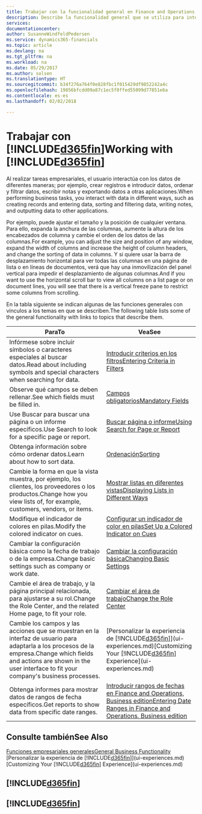 ```yaml
---
title: Trabajar con la funcionalidad general en Finance and Operations, Business edition | Documentos de Microsoft
description: Describe la funcionalidad general que se utiliza para interactuar con los datos en Finance and Operations, Business edition, como introducir valores, ordenar datos y cambiar de vista.
services: 
documentationcenter: 
author: SusanneWindfeldPedersen
ms.service: dynamics365-financials
ms.topic: article
ms.devlang: na
ms.tgt_pltfrm: na
ms.workload: na
ms.date: 05/29/2017
ms.author: solsen
ms.translationtype: HT
ms.sourcegitcommit: b34f276a764f0e828fbc1f015429df9852242a4c
ms.openlocfilehash: 19856bfcdd09a87c1ec5f0ffed55099d77851e6a
ms.contentlocale: es-es
ms.lasthandoff: 02/02/2018

---
```

# <a name="working-with-included365finincludesd365finmdmd"></a><span data-ttu-id="f1988-103">Trabajar con [!INCLUDE[d365fin](includes/d365fin_md.md)]</span><span class="sxs-lookup"><span data-stu-id="f1988-103">Working with [!INCLUDE[d365fin](includes/d365fin_md.md)]</span></span>
<span data-ttu-id="f1988-104">Al realizar tareas empresariales, el usuario interactúa con los datos de diferentes maneras; por ejemplo, crear registros e introducir datos, ordenar y filtrar datos, escribir notas y exportando datos a otras aplicaciones.</span><span class="sxs-lookup"><span data-stu-id="f1988-104">When performing business tasks, you interact with data in different ways, such as creating records and entering data, sorting and filtering data, writing notes, and outputting data to other applications.</span></span>

<span data-ttu-id="f1988-105">Por ejemplo, puede ajustar el tamaño y la posición de cualquier ventana. Para ello, expanda la anchura de las columnas, aumente la altura de los encabezados de columna y cambie el orden de los datos de las columnas.</span><span class="sxs-lookup"><span data-stu-id="f1988-105">For example, you can adjust the size and position of any window, expand the width of columns and increase the height of column headers, and change the sorting of data in columns.</span></span> <span data-ttu-id="f1988-106">Y si quiere usar la barra de desplazamiento horizontal para ver todas las columnas en una página de lista o en líneas de documentos, verá que hay una inmovilización del panel vertical para impedir el desplazamiento de algunas columnas.</span><span class="sxs-lookup"><span data-stu-id="f1988-106">And if you want to use the horizontal scroll bar to view all columns on a list page or on document lines, you will see that there is a vertical freeze pane to restrict some columns from scrolling.</span></span>

<span data-ttu-id="f1988-107">En la tabla siguiente se indican algunas de las funciones generales con vínculos a los temas en que se describen.</span><span class="sxs-lookup"><span data-stu-id="f1988-107">The following table lists some of the general functionality with links to topics that describe them.</span></span>

| <span data-ttu-id="f1988-108">Para</span><span class="sxs-lookup"><span data-stu-id="f1988-108">To</span></span> | <span data-ttu-id="f1988-109">Vea</span><span class="sxs-lookup"><span data-stu-id="f1988-109">See</span></span> |
| --- | --- |
| <span data-ttu-id="f1988-110">Infórmese sobre incluir símbolos o caracteres especiales al buscar datos.</span><span class="sxs-lookup"><span data-stu-id="f1988-110">Read about including symbols and special characters when searching for data.</span></span> |[<span data-ttu-id="f1988-111">Introducir criterios en los filtros</span><span class="sxs-lookup"><span data-stu-id="f1988-111">Entering Criteria in Filters</span></span>](ui-enter-criteria-filters.md) |
| <span data-ttu-id="f1988-112">Observe qué campos se deben rellenar.</span><span class="sxs-lookup"><span data-stu-id="f1988-112">See which fields must be filled in.</span></span> |[<span data-ttu-id="f1988-113">Campos obligatorios</span><span class="sxs-lookup"><span data-stu-id="f1988-113">Mandatory Fields</span></span>](ui-mandatory-fields.md) |
| <span data-ttu-id="f1988-114">Use Buscar para buscar una página o un informe específicos.</span><span class="sxs-lookup"><span data-stu-id="f1988-114">Use Search to look for a specific page or report.</span></span> |[<span data-ttu-id="f1988-115">Buscar página o informe</span><span class="sxs-lookup"><span data-stu-id="f1988-115">Using Search for Page or Report</span></span>](ui-search.md) |
| <span data-ttu-id="f1988-116">Obtenga información sobre cómo ordenar datos.</span><span class="sxs-lookup"><span data-stu-id="f1988-116">Learn about how to sort data.</span></span> |[<span data-ttu-id="f1988-117">Ordenación</span><span class="sxs-lookup"><span data-stu-id="f1988-117">Sorting</span></span>](ui-sorting.md) |
| <span data-ttu-id="f1988-118">Cambie la forma en que la vista muestra, por ejemplo, los clientes, los proveedores o los productos.</span><span class="sxs-lookup"><span data-stu-id="f1988-118">Change how you view lists of, for example, customers, vendors, or items.</span></span> |[<span data-ttu-id="f1988-119">Mostrar listas en diferentes vistas</span><span class="sxs-lookup"><span data-stu-id="f1988-119">Displaying Lists in Different Ways</span></span>](across-display-lists-different-views.md) |
| <span data-ttu-id="f1988-120">Modifique el indicador de colores en pilas.</span><span class="sxs-lookup"><span data-stu-id="f1988-120">Modify the colored indicator on cues.</span></span> |[<span data-ttu-id="f1988-121">Configurar un indicador de color en pilas</span><span class="sxs-lookup"><span data-stu-id="f1988-121">Set Up a Colored Indicator on Cues</span></span>](ui-how-setup-colored-indicator-cues.md) |
| <span data-ttu-id="f1988-122">Cambiar la configuración básica como la fecha de trabajo o de la empresa.</span><span class="sxs-lookup"><span data-stu-id="f1988-122">Change basic settings such as company or work date.</span></span> |[<span data-ttu-id="f1988-123">Cambiar la configuración básica</span><span class="sxs-lookup"><span data-stu-id="f1988-123">Changing Basic Settings</span></span>](ui-change-basic-settings.md) |
| <span data-ttu-id="f1988-124">Cambie el área de trabajo, y la página principal relacionada, para ajustarse a su rol.</span><span class="sxs-lookup"><span data-stu-id="f1988-124">Change the Role Center, and the related Home page, to fit your role.</span></span> |[<span data-ttu-id="f1988-125">Cambiar el área de trabajo</span><span class="sxs-lookup"><span data-stu-id="f1988-125">Change the Role Center</span></span>](change-role.md) |
| <span data-ttu-id="f1988-126">Cambie los campos y las acciones que se muestran en la interfaz de usuario para adaptarla a los procesos de la empresa.</span><span class="sxs-lookup"><span data-stu-id="f1988-126">Change which fields and actions are shown in the user interface to fit your company's business processes.</span></span> |<span data-ttu-id="f1988-127">[Personalizar la experiencia de [!INCLUDE[d365fin](includes/d365fin_md.md)]](ui-experiences.md)</span><span class="sxs-lookup"><span data-stu-id="f1988-127">[Customizing Your [!INCLUDE[d365fin](includes/d365fin_md.md)] Experience](ui-experiences.md)</span></span> |
| <span data-ttu-id="f1988-128">Obtenga informes para mostrar datos de rangos de fecha específicos.</span><span class="sxs-lookup"><span data-stu-id="f1988-128">Get reports to show data from specific date ranges.</span></span> |[<span data-ttu-id="f1988-129">Introducir rangos de fechas en Finance and Operations, Business edition</span><span class="sxs-lookup"><span data-stu-id="f1988-129">Entering Date Ranges in Finance and Operations, Business edition </span></span>](ui-enter-date-ranges.md) |

## <a name="see-also"></a><span data-ttu-id="f1988-130">Consulte también</span><span class="sxs-lookup"><span data-stu-id="f1988-130">See Also</span></span>
[<span data-ttu-id="f1988-131">Funciones empresariales generales</span><span class="sxs-lookup"><span data-stu-id="f1988-131">General Business Functionality</span></span>](ui-across-business-areas.md)  
<span data-ttu-id="f1988-132">[Personalizar la experiencia de [!INCLUDE[d365fin](includes/d365fin_md.md)]](ui-experiences.md)</span><span class="sxs-lookup"><span data-stu-id="f1988-132">[Customizing Your [!INCLUDE[d365fin](includes/d365fin_md.md)] Experience](ui-experiences.md)</span></span>  

## [!INCLUDE[d365fin](includes/free_trial_md.md)]  
## [!INCLUDE[d365fin](includes/training_link_md.md)]

